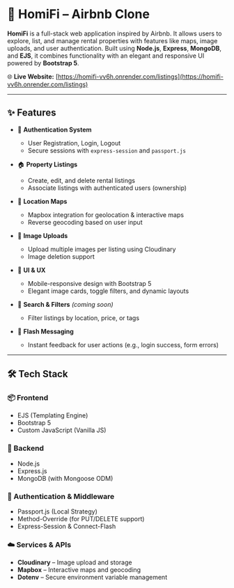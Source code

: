 # 🏡 HomiFi – Airbnb Clone

**HomiFi** is a full-stack web application inspired by Airbnb. It allows users to explore, list, and manage rental properties with features like maps, image uploads, and user authentication. Built using **Node.js**, **Express**, **MongoDB**, and **EJS**, it combines functionality with an elegant and responsive UI powered by **Bootstrap 5**.

🌐 **Live Website:** [https://homifi-vv6h.onrender.com/listings](https://homifi-vv6h.onrender.com/listings)

---

## ✨ Features

- 🔐 **Authentication System**
  - User Registration, Login, Logout
  - Secure sessions with `express-session` and `passport.js`
- 🏠 **Property Listings**

  - Create, edit, and delete rental listings
  - Associate listings with authenticated users (ownership)

- 📍 **Location Maps**

  - Mapbox integration for geolocation & interactive maps
  - Reverse geocoding based on user input

- 📸 **Image Uploads**

  - Upload multiple images per listing using Cloudinary
  - Image deletion support

- 🎨 **UI & UX**

  - Mobile-responsive design with Bootstrap 5
  - Elegant image cards, toggle filters, and dynamic layouts

- 🔎 **Search & Filters** _(coming soon)_

  - Filter listings by location, price, or tags

- 💬 **Flash Messaging**
  - Instant feedback for user actions (e.g., login success, form errors)

---

## 🛠 Tech Stack

### 📦 Frontend

- EJS (Templating Engine)
- Bootstrap 5
- Custom JavaScript (Vanilla JS)

### 🧠 Backend

- Node.js
- Express.js
- MongoDB (with Mongoose ODM)

### 🔐 Authentication & Middleware

- Passport.js (Local Strategy)
- Method-Override (for PUT/DELETE support)
- Express-Session & Connect-Flash

### ☁️ Services & APIs

- **Cloudinary** – Image upload and storage
- **Mapbox** – Interactive maps and geocoding
- **Dotenv** – Secure environment variable management
